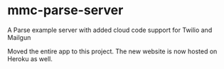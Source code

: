# mmc-parse-server

A Parse example server with added cloud code support for Twilio and Mailgun

Moved the entire app to this project. The new website is now hosted on Heroku as well.

